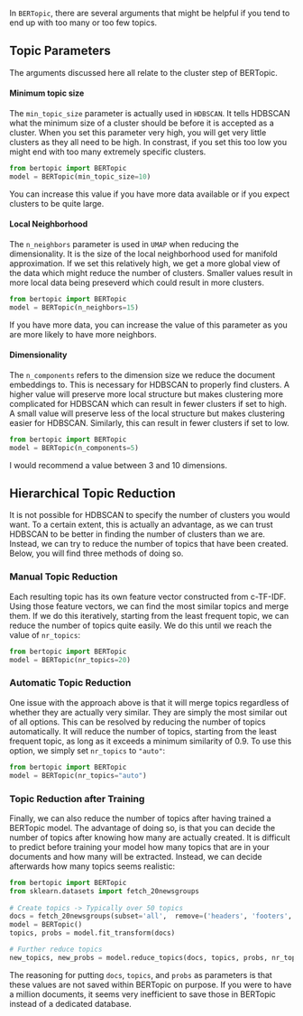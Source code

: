 In `BERTopic`, there are several arguments that might be helpful if you tend to end up with too many or too few 
topics. 

## **Topic Parameters**
The arguments discussed here all relate to the cluster step of BERTopic. 

#### **Minimum topic size**
The `min_topic_size` parameter is actually used in `HDBSCAN`. It tells HDBSCAN what the minimum size of a cluster 
should be before it is accepted as a cluster. When you set this parameter very high, you will get very little clusters 
as they all need to be high. In constrast, if you set this too low you might end with too many extremely specific 
clusters. 

```python
from bertopic import BERTopic
model = BERTopic(min_topic_size=10)
```

You can increase this value if you have more data available or if you expect clusters to be quite large. 

#### **Local Neighborhood**
The `n_neighbors` parameter is used in `UMAP` when reducing the dimensionality. It is the size of the local 
neighborhood used for manifold approximation. If we set this relatively high, we get a more global view of 
the data which might reduce the number of clusters. Smaller values result in more local data being preseverd which 
could result in more clusters.

```python
from bertopic import BERTopic
model = BERTopic(n_neighbors=15)
```

If you have more data, you can increase the value of this parameter as you are more likely to have more neighbors. 
 
#### **Dimensionality**
The `n_components` refers to the dimension size we reduce the document embeddings to. This is necessary for HDBSCAN 
to properly find clusters. A higher value will preserve more local structure but makes clustering more complicated 
for HDBSCAN which can result in fewer clusters if set to high. A small value will preserve less of the local structure 
but makes clustering easier for HDBSCAN. Similarly, this can result in fewer clusters if set to low.

```python
from bertopic import BERTopic
model = BERTopic(n_components=5)
```
 
I would recommend a value between 3 and 10 dimensions.  

## **Hierarchical Topic Reduction**
It is not possible for HDBSCAN to specify the number of clusters you would want. To a certain extent, 
this is actually an advantage, as we can trust HDBSCAN to be better in finding the number of clusters than we are.
Instead, we can try to reduce the number of topics that have been created. Below, you will find three methods of doing 
so. 
  
### **Manual Topic Reduction**
Each resulting topic has its own 
feature vector constructed from c-TF-IDF. Using those feature vectors, we can find the most similar 
topics and merge them. If we do this iteratively, starting from the least frequent topic, we can reduce the number 
of topics quite easily. We do this until we reach the value of `nr_topics`:  

```python
from bertopic import BERTopic
model = BERTopic(nr_topics=20)
```

### **Automatic Topic Reduction**
One issue with the approach above is that it will merge topics regardless of whether they are actually very similar. They 
are simply the most similar out of all options. This can be resolved by reducing the number of topics automatically. 
It will reduce the number of topics, starting from the least frequent topic, as long as it exceeds a minimum 
similarity of 0.9. To use this option, we simply set `nr_topics` to `"auto"`:

```python
from bertopic import BERTopic
model = BERTopic(nr_topics="auto")
```

### **Topic Reduction after Training**
Finally, we can also reduce the number of topics after having trained a BERTopic model. The advantage of doing so, 
is that you can decide the number of topics after knowing how many are actually created. It is difficult to 
predict before training your model how many topics that are in your documents and how many will be extracted. 
Instead, we can decide afterwards how many topics seems realistic:

```python
from bertopic import BERTopic
from sklearn.datasets import fetch_20newsgroups
 
# Create topics -> Typically over 50 topics
docs = fetch_20newsgroups(subset='all',  remove=('headers', 'footers', 'quotes'))['data']
model = BERTopic()
topics, probs = model.fit_transform(docs)

# Further reduce topics
new_topics, new_probs = model.reduce_topics(docs, topics, probs, nr_topics=30)
```

The reasoning for putting `docs`, `topics`, and `probs` as parameters is that these values are not saved within 
BERTopic on purpose. If you were to have a million documents, it seems very inefficient to save those in BERTopic 
instead of a dedicated database.  

